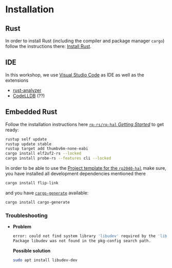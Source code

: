 # Installation

## Rust

In order to install Rust (including the compiler and package manager `cargo`) follow the instructions there: [Install Rust](https://www.rust-lang.org/tools/install).

## IDE

In this workshop, we use [Visual Studio Code](https://code.visualstudio.com/) as IDE as well as the extensions

- [rust-analyzer](https://marketplace.visualstudio.com/items?itemName=rust-lang.rust-analyzer)
- [CodeLLDB](https://marketplace.visualstudio.com/items?itemName=vadimcn.vscode-lldb) (??)

## Embedded Rust

Follow the installation instructions here [`rp-rs/rp-hal` *Getting Started*](https://github.com/rp-rs/rp-hal?tab=readme-ov-file#getting-started) to get ready:

```sh
rustup self update
rustup update stable
rustup target add thumbv6m-none-eabi
cargo install elf2uf2-rs --locked
cargo install probe-rs --features cli --locked
```

In order to be able to use the [Project template for the `rp2040-hal`](https://github.com/rp-rs/rp2040-project-template) make sure, you have installed all development dependencies mentioned there

```sh
cargo install flip-link
```

and you have [`cargo-generate`](https://github.com/cargo-generate/cargo-generate) available:

```sh
cargo install cargo-generate
```

### Troubleshooting

- **Problem**

  ```sh
  error: could not find system library 'libudev' required by the 'libudev-sys' crate
  Package libudev was not found in the pkg-config search path.
  ```

  **Possible solution**

  ```sh
  sudo apt install libudev-dev
  ```
